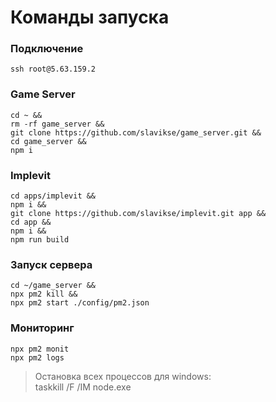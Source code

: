 # Команды запуска

### Подключение
```
ssh root@5.63.159.2
```

### Game Server
```
cd ~ &&
rm -rf game_server &&
git clone https://github.com/slavikse/game_server.git &&
cd game_server &&
npm i
```

### Implevit
```
cd apps/implevit &&
npm i &&
git clone https://github.com/slavikse/implevit.git app &&
cd app &&
npm i &&
npm run build
```

### Запуск сервера
```
cd ~/game_server &&
npx pm2 kill &&
npx pm2 start ./config/pm2.json
```

### Мониторинг
```
npx pm2 monit
npx pm2 logs
```


> Остановка всех процессов для windows:  
  taskkill /F /IM node.exe
